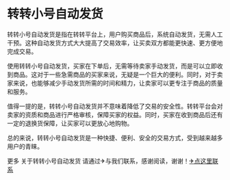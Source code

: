 # 转转小号自动发货

转转小号自动发货是指在转转平台上，用户购买商品后，系统自动发货，无需人工干预。这种自动发货方式大大提高了交易效率，让买卖双方都能更快速、更方便地完成交易。

使用转转小号自动发货，买家在下单后，无需等待卖家手动发货，而是可以立即收到商品。这对于一些急需商品的买家来说，无疑是一个巨大的便利。同时，对于卖家来说，也能够减少手动发货所需的时间和精力，让卖家可以更专注于商品的质量和服务。

值得一提的是，转转小号自动发货并不意味着降低了交易的安全性。转转平台会对卖家的资质和商品进行严格审核，保障买家的权益。同时，买家在收到商品后还有一定的退换货保障，让买家可以更放心地购物。

总的来说，转转小号自动发货是一种快捷、便利、安全的交易方式，受到越来越多用户的青睐。

更多 关于转转小号自动发货 请通过✈与我们联系，感谢阅读，谢谢！[✈点这里联系](https://c.k02.cc)